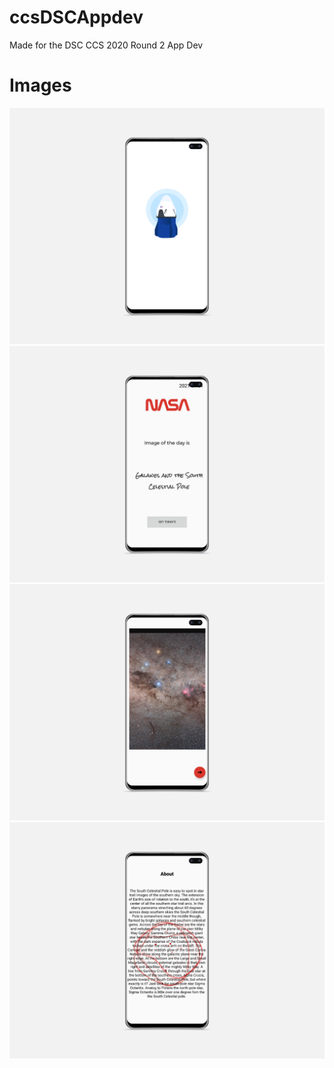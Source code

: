 # ccsDSCAppdev
Made for the DSC CCS 2020 Round 2  App Dev

# Images


![Image1](1.png)
![Image2](2.png)
![Image3](3.png)
![Image4](4.png)

